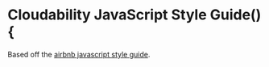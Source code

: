 # Cloudability JavaScript Style Guide() {

Based off the [airbnb javascript style guide](https://github.com/airbnb/javascript).
